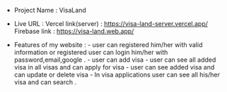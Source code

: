 * Project Name : VisaLand
* Live URL : Vercel link(server) : https://visa-land-server.vercel.app/
             Firebase link : https://visa-land.web.app/

* Features of my website :
                         - user can registered him/her with valid information or registered user can login  him/her with password,email,google .
                         - user can add visa
                         - user can see all added visa in all visas and can apply for visa
                         - user can see added visa and can update or delete visa
                         - In visa applications user can see all his/her visa and can search .
